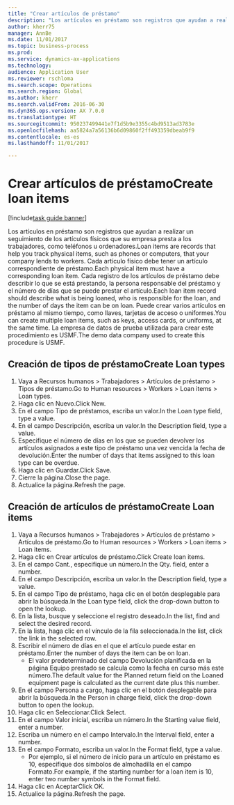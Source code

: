 ```yaml
--- 
title: "Crear artículos de préstamo"
description: "Los artículos en préstamo son registros que ayudan a realizar un seguimiento de los artículos físicos que su empresa presta a los trabajadores, como teléfonos u ordenadores."
author: kherr75
manager: AnnBe
ms.date: 11/01/2017
ms.topic: business-process
ms.prod: 
ms.service: dynamics-ax-applications
ms.technology: 
audience: Application User
ms.reviewer: rschloma
ms.search.scope: Operations
ms.search.region: Global
ms.author: kherr
ms.search.validFrom: 2016-06-30
ms.dyn365.ops.version: AX 7.0.0
ms.translationtype: HT
ms.sourcegitcommit: 950237499441e7f1d5b9e3355c4bd9513ad3783e
ms.openlocfilehash: aa5824a7a56136b6d09860f2ff493359dbeab9f9
ms.contentlocale: es-es
ms.lasthandoff: 11/01/2017

---
```

# <a name="create-loan-items"></a><span data-ttu-id="da7d9-103">Crear artículos de préstamo</span><span class="sxs-lookup"><span data-stu-id="da7d9-103">Create loan items</span></span>

[!include[task guide banner](../../includes/task-guide-banner.md)]

<span data-ttu-id="da7d9-104">Los artículos en préstamo son registros que ayudan a realizar un seguimiento de los artículos físicos que su empresa presta a los trabajadores, como teléfonos u ordenadores.</span><span class="sxs-lookup"><span data-stu-id="da7d9-104">Loan items are records that help you track physical items, such as phones or computers, that your company lends to workers.</span></span> <span data-ttu-id="da7d9-105">Cada artículo físico debe tener un artículo correspondiente de préstamo.</span><span class="sxs-lookup"><span data-stu-id="da7d9-105">Each physical item must have a corresponding loan item.</span></span> <span data-ttu-id="da7d9-106">Cada registro de los artículos de préstamo debe describir lo que se está prestando, la persona responsable del préstamo y el número de días que se puede prestar el artículo.</span><span class="sxs-lookup"><span data-stu-id="da7d9-106">Each loan item record should describe what is being loaned, who is responsible for the loan, and the number of days the item can be on loan.</span></span> <span data-ttu-id="da7d9-107">Puede crear varios artículos en préstamo al mismo tiempo, como llaves, tarjetas de acceso o uniformes.</span><span class="sxs-lookup"><span data-stu-id="da7d9-107">You can create multiple loan items, such as keys, access cards, or uniforms, at the same time.</span></span> <span data-ttu-id="da7d9-108">La empresa de datos de prueba utilizada para crear este procedimiento es USMF.</span><span class="sxs-lookup"><span data-stu-id="da7d9-108">The demo data company used to create this procedure is USMF.</span></span>


## <a name="create-loan-types"></a><span data-ttu-id="da7d9-109">Creación de tipos de préstamo</span><span class="sxs-lookup"><span data-stu-id="da7d9-109">Create Loan types</span></span>
1. <span data-ttu-id="da7d9-110">Vaya a Recursos humanos > Trabajadores > Artículos de préstamo > Tipos de préstamo.</span><span class="sxs-lookup"><span data-stu-id="da7d9-110">Go to Human resources > Workers > Loan items > Loan types.</span></span>
2. <span data-ttu-id="da7d9-111">Haga clic en Nuevo.</span><span class="sxs-lookup"><span data-stu-id="da7d9-111">Click New.</span></span>
3. <span data-ttu-id="da7d9-112">En el campo Tipo de préstamos, escriba un valor.</span><span class="sxs-lookup"><span data-stu-id="da7d9-112">In the Loan type field, type a value.</span></span>
4. <span data-ttu-id="da7d9-113">En el campo Descripción, escriba un valor.</span><span class="sxs-lookup"><span data-stu-id="da7d9-113">In the Description field, type a value.</span></span>
5. <span data-ttu-id="da7d9-114">Especifique el número de días en los que se pueden devolver los artículos asignados a este tipo de préstamo una vez vencida la fecha de devolución.</span><span class="sxs-lookup"><span data-stu-id="da7d9-114">Enter the number of days that items assigned to this loan type can be overdue.</span></span> 
6. <span data-ttu-id="da7d9-115">Haga clic en Guardar.</span><span class="sxs-lookup"><span data-stu-id="da7d9-115">Click Save.</span></span>
7. <span data-ttu-id="da7d9-116">Cierre la página.</span><span class="sxs-lookup"><span data-stu-id="da7d9-116">Close the page.</span></span>
8. <span data-ttu-id="da7d9-117">Actualice la página.</span><span class="sxs-lookup"><span data-stu-id="da7d9-117">Refresh the page.</span></span>

## <a name="create-loan-items"></a><span data-ttu-id="da7d9-118">Creación de artículos de préstamo</span><span class="sxs-lookup"><span data-stu-id="da7d9-118">Create Loan items</span></span>
1. <span data-ttu-id="da7d9-119">Vaya a Recursos humanos > Trabajadores > Artículos de préstamo > Artículos de préstamo.</span><span class="sxs-lookup"><span data-stu-id="da7d9-119">Go to Human resources > Workers > Loan items > Loan items.</span></span>
2. <span data-ttu-id="da7d9-120">Haga clic en Crear artículos de préstamo.</span><span class="sxs-lookup"><span data-stu-id="da7d9-120">Click Create loan items.</span></span>
3. <span data-ttu-id="da7d9-121">En el campo Cant., especifique un número.</span><span class="sxs-lookup"><span data-stu-id="da7d9-121">In the Qty. field, enter a number.</span></span>
4. <span data-ttu-id="da7d9-122">En el campo Descripción, escriba un valor.</span><span class="sxs-lookup"><span data-stu-id="da7d9-122">In the Description field, type a value.</span></span>
5. <span data-ttu-id="da7d9-123">En el campo Tipo de préstamo, haga clic en el botón desplegable para abrir la búsqueda.</span><span class="sxs-lookup"><span data-stu-id="da7d9-123">In the Loan type field, click the drop-down button to open the lookup.</span></span>
6. <span data-ttu-id="da7d9-124">En la lista, busque y seleccione el registro deseado.</span><span class="sxs-lookup"><span data-stu-id="da7d9-124">In the list, find and select the desired record.</span></span>
7. <span data-ttu-id="da7d9-125">En la lista, haga clic en el vínculo de la fila seleccionada.</span><span class="sxs-lookup"><span data-stu-id="da7d9-125">In the list, click the link in the selected row.</span></span>
8. <span data-ttu-id="da7d9-126">Escribir el número de días en el que el artículo puede estar en préstamo.</span><span class="sxs-lookup"><span data-stu-id="da7d9-126">Enter the number of days the item can be on loan.</span></span>
    * <span data-ttu-id="da7d9-127">El valor predeterminado del campo Devolución planificada en la página Equipo prestado se calcula como la fecha en curso más este número.</span><span class="sxs-lookup"><span data-stu-id="da7d9-127">The default value for the Planned return field on the Loaned equipment page is calculated as the current date plus this number.</span></span>  
9. <span data-ttu-id="da7d9-128">En el campo Persona a cargo, haga clic en el botón desplegable para abrir la búsqueda.</span><span class="sxs-lookup"><span data-stu-id="da7d9-128">In the Person in charge field, click the drop-down button to open the lookup.</span></span>
10. <span data-ttu-id="da7d9-129">Haga clic en Seleccionar.</span><span class="sxs-lookup"><span data-stu-id="da7d9-129">Click Select.</span></span>
11. <span data-ttu-id="da7d9-130">En el campo Valor inicial, escriba un número.</span><span class="sxs-lookup"><span data-stu-id="da7d9-130">In the Starting value field, enter a number.</span></span>
12. <span data-ttu-id="da7d9-131">Escriba un número en el campo Intervalo.</span><span class="sxs-lookup"><span data-stu-id="da7d9-131">In the Interval field, enter a number.</span></span>
13. <span data-ttu-id="da7d9-132">En el campo Formato, escriba un valor.</span><span class="sxs-lookup"><span data-stu-id="da7d9-132">In the Format field, type a value.</span></span>
    * <span data-ttu-id="da7d9-133">Por ejemplo, si el número de inicio para un artículo en préstamo es 10, especifique dos símbolos de almohadilla en el campo Formato.</span><span class="sxs-lookup"><span data-stu-id="da7d9-133">For example, if the starting number for a loan item is 10, enter two number symbols in the Format field.</span></span>  
14. <span data-ttu-id="da7d9-134">Haga clic en Aceptar</span><span class="sxs-lookup"><span data-stu-id="da7d9-134">Click OK.</span></span>
15. <span data-ttu-id="da7d9-135">Actualice la página.</span><span class="sxs-lookup"><span data-stu-id="da7d9-135">Refresh the page.</span></span>


